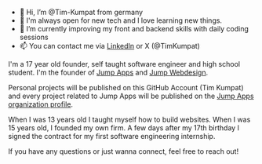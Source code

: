 - 👋 Hi, I’m @Tim-Kumpat from germany
- 👀 I'm always open for new tech and I love learning new things.
- 🌱 I’m currently improving my front and backend skills with daily coding sessions
- 📫 You can contact me via [LinkedIn](https://www.linkedin.com/in/timkumpat/) or X (@TimKumpat)

I'm a 17 year old founder, self taught software engineer and high school student. I'm the founder of [Jump Apps](https://jump-apps.com) and [Jump Webdesign](https://jumpwebdesign.de/).

Personal projects will be published on this GitHub Account (Tim Kumpat) and every project related to Jump Apps will be published on the [Jump Apps organization profile](https://github.com/Jump-Apps).

When I was 13 years old I taught myself how to build websites. When I was 15 years old, I founded my own firm. A few days after my 17th birthday I signed the contract for my first software engineering internship.

If you have any questions or just wanna connect, feel free to reach out!

<!---
Tim-Kumpat/Tim-Kumpat is a ✨ special ✨ repository because its `README.md` (this file) appears on your GitHub profile.
You can click the Preview link to take a look at your changes.
--->
